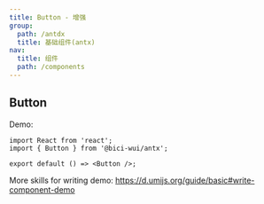 ```yaml
---
title: Button - 增强
group:
  path: /antdx
  title: 基础组件(antx)
nav:
  title: 组件
  path: /components
---
```


## Button

Demo:

```tsx
import React from 'react';
import { Button } from '@bici-wui/antx';

export default () => <Button />;
```

More skills for writing demo: https://d.umijs.org/guide/basic#write-component-demo
